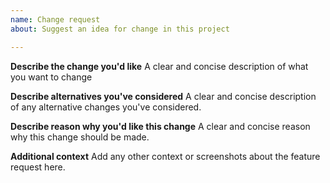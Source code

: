 ```yaml
---
name: Change request
about: Suggest an idea for change in this project

---
```


**Describe the change you'd like**
A clear and concise description of what you want to change

**Describe alternatives you've considered**
A clear and concise description of any alternative changes you've considered.

**Describe reason why you'd like this change**
A clear and concise reason why this change should be made.

**Additional context**
Add any other context or screenshots about the feature request here.
